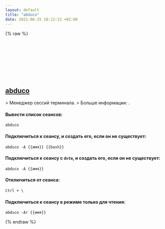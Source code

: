 ```yaml
---
layout: default
title: "abduco"
date: 2021-06-25 18:12:13 +02:00
---
```

{% raw %}
<h2 id="abduco">
  <a href="/ru/common/abduco.html">abduco</a> <a href="#abduco"><svg class="icon">
    <use href="/assets/images/unicode_sprite.svg#link" />
  </svg></a>
</h2>
> Менеджер сессий терминала.
> Больше информации: <http://www.brain-dump.org/projects/abduco/>.

#### Вывести список сеансов:
```shell
abduco
```
#### Подключиться к сеансу, и создать его, если он не существует:
```shell
abduco -A {{имя}} {{bash}}
```
#### Подключиться к сеансу с `dvtm`, и создать его, если он не существует:
```shell
abduco -A {{имя}}
```
#### Отключиться от сеанса:
```shell
Ctrl + \
```
#### Подключиться к сеансу в режиме только для чтения:
```shell
abduco -Ar {{имя}}
```
{% endraw %}